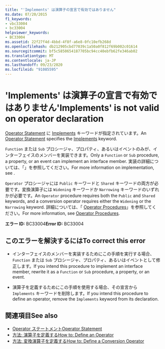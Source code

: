 ```yaml
---
title: "'Implements' は演算子の宣言で有効ではありません"
ms.date: 07/20/2015
f1_keywords:
- vbc33004
- bc33004
helpviewer_keywords:
- BC33004
ms.assetid: 22f27f4d-4bbd-4f8f-a6e8-0fc10efb268d
ms.openlocfilehash: db212905cbd77039c1a50a0f812f69b002c01614
ms.sourcegitcommit: bf5c5850654187705bc94cc40ebfb62fe346ab02
ms.translationtype: MT
ms.contentlocale: ja-JP
ms.lasthandoff: 09/23/2020
ms.locfileid: "91085595"
---
```

# <a name="implements-is-not-valid-on-operator-declaration"></a><span data-ttu-id="8a65e-102">'Implements' は演算子の宣言で有効ではありません</span><span class="sxs-lookup"><span data-stu-id="8a65e-102">'Implements' is not valid on operator declaration</span></span>

<span data-ttu-id="8a65e-103">[Operator Statement](../language-reference/statements/operator-statement.md) に [Implements](../language-reference/statements/implements-clause.md) キーワードが指定されています。</span><span class="sxs-lookup"><span data-stu-id="8a65e-103">An [Operator Statement](../language-reference/statements/operator-statement.md) specifies the [Implements](../language-reference/statements/implements-clause.md) keyword.</span></span>  
  
 <span data-ttu-id="8a65e-104">`Function` または `Sub` プロシージャ、プロパティ、あるいはイベントのみが、インターフェイスのメンバーを実装できます。</span><span class="sxs-lookup"><span data-stu-id="8a65e-104">Only a `Function` or `Sub` procedure, a property, or an event can implement an interface member.</span></span> <span data-ttu-id="8a65e-105">実装の詳細については、「」を参照してください。</span><span class="sxs-lookup"><span data-stu-id="8a65e-105">For more information on implementation, see .</span></span>  
  
 <span data-ttu-id="8a65e-106">`Operator` プロシージャには `Public` キーワードと `Shared` キーワードの両方が必要です。変換演算子には `Widening` キーワードか `Narrowing` キーワードのいずれかが必要です。</span><span class="sxs-lookup"><span data-stu-id="8a65e-106">An `Operator` procedure requires both the `Public` and `Shared` keywords, and a conversion operator requires either the `Widening` or the `Narrowing` keyword.</span></span> <span data-ttu-id="8a65e-107">詳細については、「 [Operator Procedures](../programming-guide/language-features/procedures/operator-procedures.md)」を参照してください。</span><span class="sxs-lookup"><span data-stu-id="8a65e-107">For more information, see [Operator Procedures](../programming-guide/language-features/procedures/operator-procedures.md).</span></span>  
  
 <span data-ttu-id="8a65e-108">**エラー ID:** BC33004</span><span class="sxs-lookup"><span data-stu-id="8a65e-108">**Error ID:** BC33004</span></span>  
  
## <a name="to-correct-this-error"></a><span data-ttu-id="8a65e-109">このエラーを解決するには</span><span class="sxs-lookup"><span data-stu-id="8a65e-109">To correct this error</span></span>  
  
- <span data-ttu-id="8a65e-110">インターフェイスのメンバーを実装するためにこの手順を実行する場合、 `Function` または `Sub` プロシージャ、プロパティ、あるいはイベントとして修正します。</span><span class="sxs-lookup"><span data-stu-id="8a65e-110">If you intend this procedure to implement an interface member, rewrite it as a `Function` or `Sub` procedure, a property, or an event.</span></span>  
  
- <span data-ttu-id="8a65e-111">演算子を定義するためにこの手順を使用する場合、その宣言から `Implements` キーワードを削除します。</span><span class="sxs-lookup"><span data-stu-id="8a65e-111">If you intend this procedure to define an operator, remove the `Implements` keyword from its declaration.</span></span>  
  
## <a name="see-also"></a><span data-ttu-id="8a65e-112">関連項目</span><span class="sxs-lookup"><span data-stu-id="8a65e-112">See also</span></span>

- [<span data-ttu-id="8a65e-113">Operator ステートメント</span><span class="sxs-lookup"><span data-stu-id="8a65e-113">Operator Statement</span></span>](../language-reference/statements/operator-statement.md)
- [<span data-ttu-id="8a65e-114">方法: 演算子を定義する</span><span class="sxs-lookup"><span data-stu-id="8a65e-114">How to: Define an Operator</span></span>](../programming-guide/language-features/procedures/how-to-define-an-operator.md)
- [<span data-ttu-id="8a65e-115">方法: 変換演算子を定義する</span><span class="sxs-lookup"><span data-stu-id="8a65e-115">How to: Define a Conversion Operator</span></span>](../programming-guide/language-features/procedures/how-to-define-a-conversion-operator.md)
